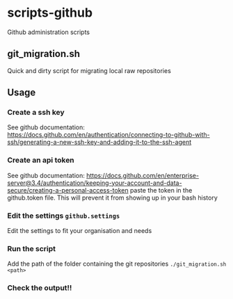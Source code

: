 # scripts-github
Github administration scripts

## git_migration.sh
Quick and dirty script for migrating local raw repositories

## Usage
### Create a ssh key
See github documentation: https://docs.github.com/en/authentication/connecting-to-github-with-ssh/generating-a-new-ssh-key-and-adding-it-to-the-ssh-agent

### Create an api token
See github documentation: https://docs.github.com/en/enterprise-server@3.4/authentication/keeping-your-account-and-data-secure/creating-a-personal-access-token
paste the token in the github.token file. This will prevent it from showing up in your bash history

### Edit the settings ```github.settings```
Edit the settings to fit your organisation and needs

### Run the script
Add the path of the folder containing the git repositories
```./git_migration.sh <path>```

### Check the output!!
